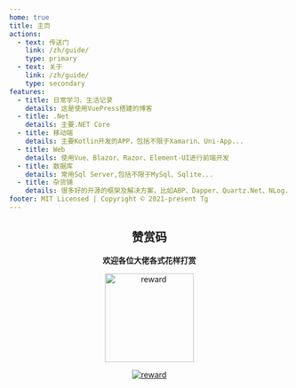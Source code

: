 ```yaml
---
home: true
title: 主页
actions:
  - text: 传送门
    link: /zh/guide/
    type: primary
  - text: 关于
    link: /zh/guide/
    type: secondary
features:
  - title: 日常学习、生活记录 
    details: 这是使用VuePress搭建的博客
  - title: .Net
    details: 主要.NET Core
  - title: 移动端
    details: 主要Kotlin开发的APP，包括不限于Xamarin、Uni-App...
  - title: Web
    details: 使用Vue、Blazor、Razor、Element-UI进行前端开发
  - title: 数据库
    details: 常用Sql Server,包括不限于MySql、Sqlite...
  - title: 杂货铺
    details: 很多好的开源的框架及解决方案，比如ABP、Dapper、Quartz.Net、NLog..
footer: MIT Licensed | Copyright © 2021-present Tg
---
```




<div style="text-align:center;">

## 赞赏码

**欢迎各位大佬各式花样打赏**

<img width="160" height="160" :src="$withBase('/reward.jpg')" alt="reward"/>

[![reward](https://badgen.net/github/last-commit/TgT982474256/blog/main)](http://47.117.141.19/)
</div>

